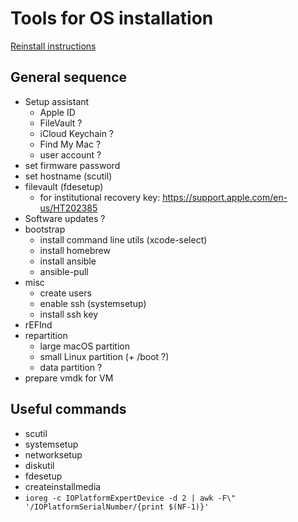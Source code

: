 # Tools for OS installation

[Reinstall instructions](reinstall.md)

## General sequence

- Setup assistant
  - Apple ID
  - FileVault ?
  - iCloud Keychain ?
  - Find My Mac ?
  - user account ?
- set firmware password
- set hostname (scutil)
- filevault (fdesetup)
  - for institutional recovery key: https://support.apple.com/en-us/HT202385
- Software updates ?
- bootstrap
  - install command line utils (xcode-select)
  - install homebrew
  - install ansible
  - ansible-pull
- misc
  - create users
  - enable ssh (systemsetup)
  - install ssh key
- rEFInd
- repartition
  - large macOS partition
  - small Linux partition (+ /boot ?)
  - data partition ?
- prepare vmdk for VM

## Useful commands

- scutil
- systemsetup
- networksetup
- diskutil
- fdesetup
- createinstallmedia
- `ioreg -c IOPlatformExpertDevice -d 2 | awk -F\" '/IOPlatformSerialNumber/{print $(NF-1)}'`

